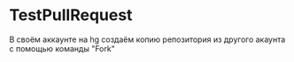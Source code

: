 # TestPullRequest
В своём аккаунте на hg создаём копию репозитория
из другого акаунта с помощью команды "Fork"

